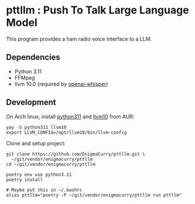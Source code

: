 # pttllm : Push To Talk Large Language Model

This program provides a ham radio voice interface to a LLM.

## Dependencies

 * Python 3.11
 * FFMpeg
 * llvm 10.0 (required by
   [openai-whisper](https://pypi.org/project/openai-whisper/))
 
## Development

On Arch linux, install
[python311](https://aur.archlinux.org/packages/python311) and
[llvm10](https://aur.archlinux.org/packages/llvm10) from AUR:

```
yay -S python311 llvm10
export LLVM_CONFIG=/opt/llvm10/bin/llvm-config 
```

Clone and setup project:

```
git clone https://github.com/EnigmaCurry/pttllm.git \
  ~/git/vendor/enigmacurry/pttllm
cd ~/git/vendor/enigmacurry/pttllm

poetry env use python3.11
poetry install

# Maybe put this in ~/.bashrc
alias pttllm="poetry -P ~/git/vendor/enigmacurry/pttllm run pttllm"
```
